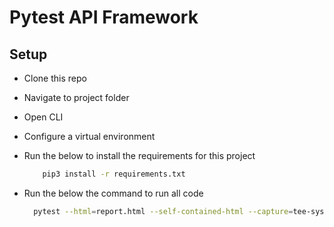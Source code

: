 # Pytest API Framework


## Setup
 
- Clone this repo
- Navigate to project folder
- Open CLI
- Configure a virtual environment
- Run the below to install the requirements for this project
    ```sh
        pip3 install -r requirements.txt
   ```

- Run the below the command to run all code
  ```sh
    pytest --html=report.html --self-contained-html --capture=tee-sys
  ```